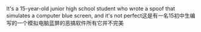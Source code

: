 It's a 15-year-old junior high school student who wrote a spoof that simulates a computer blue screen, and it's not perfect这是有一名15初中生编写的一个模拟电脑蓝屏的恶搞软件所有它并不完美
